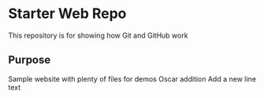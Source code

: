 # Starter Web Repo

This repository is for showing how Git and GitHub work

## Purpose

Sample website with plenty of files for demos
Oscar addition 
Add a new line text